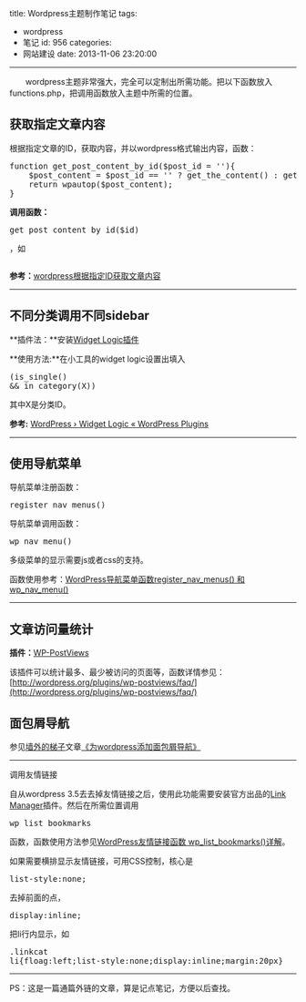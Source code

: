 title: Wordpress主题制作笔记
tags:
  - wordpress
  - 笔记
id: 956
categories:
  - 网站建设
date: 2013-11-06 23:20:00
---

　　wordpress主题非常强大，完全可以定制出所需功能。把以下函数放入functions.php，把调用函数放入主题中所需的位置。

## 获取指定文章内容

根据指定文章的ID，获取内容，并以wordpress格式输出内容，函数：

<pre class="lang:php decode:true " >function get_post_content_by_id($post_id = ''){
    $post_content = $post_id == '' ? get_the_content() : get_post($post_id)-&gt;post_content;
    return wpautop($post_content);
}</pre>

**调用函数：**<pre class="inline:true decode:1 " >get_post_content_by_id($id)</pre>，如<pre class="inline:true decode:1 " ><?php echo get_post_content_by_id(20) ?></pre>

**参考：**[wordpress根据指定ID获取文章内容](http://www.utubon.com/43/get-content-base-on-article-id)

* * *

## 不同分类调用不同sidebar

**插件法：**安装[Widget Logic插件](http://wordpress.org/plugins/widget-logic/)

**使用方法:**在小工具的widget logic设置出填入<pre class="inline:true decode:1 " >(is_single() &amp;&amp; in_category(X))</pre>其中X是分类ID。

**参考:** [WordPress › Widget Logic « WordPress Plugins](http://wordpress.org/plugins/widget-logic/)

* * *

## 使用导航菜单

导航菜单注册函数：<pre class="inline:true decode:1 " >register_nav_menus() </pre>

导航菜单调用函数：<pre class="inline:true decode:1 " >wp_nav_menu()</pre>

多级菜单的显示需要js或者css的支持。

函数使用参考：[WordPress导航菜单函数register_nav_menus() 和 wp_nav_menu()](http://www.wpdaxue.com/register_nav_menus-and-wp_nav_menu.html)

* * *

## 文章访问量统计

**插件：**[WP-PostViews](http://wordpress.org/plugins/wp-postviews/)

该插件可以统计最多、最少被访问的页面等，函数详情参见：[http://wordpress.org/plugins/wp-postviews/faq/](http://wordpress.org/plugins/wp-postviews/faq/)

## 面包屑导航

参见[墙外的梯子](www.itoldme.net "墙外的梯子")文章[《为wordpress添加面包屑导航》](http://www.itoldme.net/archives/906)

* * *

调用友情链接

自从wordpress 3.5去去掉友情链接之后，使用此功能需要安装官方出品的[Link Manager](http://wordpress.org/plugins/link-manager/)插件。然后在所需位置调用<pre class="inline:true decode:1 " >wp_list_bookmarks</pre>函数，函数使用方法参见[WordPress友情链接函数 wp_list_bookmarks()详解](http://www.wpdaxue.com/wp_list_bookmarks.html)。

如果需要横排显示友情链接，可用CSS控制，核心是<pre class="inline:true decode:1 " >list-style:none;</pre>去掉前面的点，<pre class="inline:true decode:1 " >display:inline;</pre>把li行内显示，如<pre class="inline:true decode:1 " >.linkcat li{floag:left;list-style:none;display:inline;margin:20px}</pre>

* * *

PS：这是一篇通篇外链的文章，算是记点笔记，方便以后查找。